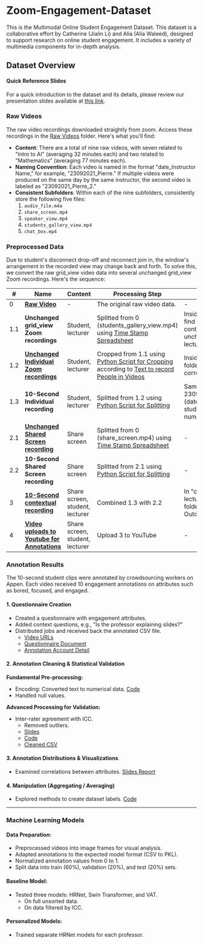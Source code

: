 # Zoom-Engagement-Dataset 

This is the Multimodal Online Student Engagement Dataset. This dataset is a collaborative effort by Catherine (Jialin Li) and Alia (Alia Waleed), designed to support research on online student engagement. It includes a variety of multimedia components for in-depth analysis.

## Dataset Overview

#### Quick Reference Slides
For a quick introduction to the dataset and its details, please review our presentation slides available at [this link](https://docs.google.com/presentation/d/1oICvGvWpDMS1Ro6-yWFDrBTs-GKh_TB4LxYbBjpdD5Y/edit?usp=sharing).

### Raw Videos

The raw video recordings downloaded straightly from zoom. Access these recordings in the [Raw Videos](https://drive.google.com/drive/folders/12e2aJ3oW91NYt9XyptG9BrYOB44ag_Xr?usp=drive_link) folder. Here's what you'll find:

- **Content**: There are a total of nine raw videos, with seven related to "Intro to AI" (averaging 32 minutes each) and two related to "Mathematics" (averaging 77 minutes each).
- **Naming Convention**: Each video is named in the format "date_Instructor Name," for example, "23092021_Pierre." If multiple videos were produced on the same day by the same instructor, the second video is labeled as "23092021_Pierre_2."
- **Consistent Subfolders**: Within each of the nine subfolders, consistently store the following five files:
  1. `audio_file.m4a`
  2. `share_screen.mp4`
  3. `speaker_view.mp4`
  4. `students_gallery_view.mp4`
  5. `chat_box.mp4`

### Preprocessed Data
Due to student's disconnect drop-off and reconnect join in, the window's arrangement in the recorded view may change back and forth. To solve this, we convert the raw grid_view video data into several unchanged grid_view Zoom recordings. Here's the sequence:

| # | Name | Content | Processing Step | Notes |
|---|------|---------|-----------------|-------|
| 0 | [**Raw Video**](https://drive.google.com/drive/folders/12e2aJ3oW91NYt9XyptG9BrYOB44ag_Xr?usp=drive_link) | - | The original raw video data. | - |
| 1.1 | **Unchanged grid_view Zoom recordings** | Student, lecturer | Splitted from 0 (students_gallery_view.mp4) using [Time Stamp Spreadsheet](https://docs.google.com/spreadsheets/d/1pYKqmghlGIbarUW7rUkTX_hiaAkYlV_0R-ExDdXn0_c/edit#gid=0) | Inside the `Cropped_videos` folder, find the `lecture` folder. Each lecture contains subfolders representing unchanged chunks of the original lecture. |
| 1.2 | [**Unchanged Individual Zoom recordings**](https://drive.google.com/drive/folders/1QVx7_Nm5LzYlcQAmjdksaA283VB_LBP-?usp=share_link) | Student, lecturer | Cropped from 1.1 using [Python Script for Cropping](https://drive.google.com/file/d/1je9xFKXrH3lmTsdaFkkWXOuW9xnjE0tp/view?usp=share_link) according to [Text to record People in Videos](https://docs.google.com/spreadsheets/d/1kwJogK-am3mgfxi7gFUr6KqTaWl5ET8fBsAqks86ZKQ/edit?usp=share_link) | Inside each subfolder, the "original" folder represents 1.2 in the corresponding subfolder. |
| 1.3 | **10-Second Individual recording** | Student, lecturer | Splitted from 1.2 using [Python Script for Splitting](https://drive.google.com/file/d/18RaKtyPWgcPoat-nhkxFzW_z0JOlKncx/view?usp=drive_link) | Sample 1.3 file name: 23092021_Pierre_10_Khalid_8.mp4 (date, professor, lecture segment, student name, 10-sec increment number) |
| 2.1 | [**Unchanged Shared Screen recording**](https://drive.google.com/drive/folders/1kZtNqy9UCAdt5JRcz0sCyDA0b9YTWylD?usp=share_link) | Share screen | Splitted from 0 (share_screen.mp4) using [Time Stamp Spreadsheet](https://docs.google.com/spreadsheets/d/1pYKqmghlGIbarUW7rUkTX_hiaAkYlV_0R-ExDdXn0_c/edit#gid=0) | - |
| 2.2 | **10-Second Shared Screen recording** | Share screen | Splitted from 2.1 using [Python Script for Splitting](https://drive.google.com/file/d/18RaKtyPWgcPoat-nhkxFzW_z0JOlKncx/view?usp=drive_link) | - |
| 3 | [**10-Second contextual recording**](https://drive.google.com/drive/folders/1OiT_cTSnfhF_PQ5bR3oGt0XUJs8D4-CF?usp=share_link) | Share screen, student, lecturer | Combined 1.3 with 2.2 | In "cropped video", find each lecture folder. Inside each lecture folder, find the "final" folder.  Outcome: 16,491 10-sec videos|
| 4 | [**Video uploads to Youtube for Annotations**](https://docs.google.com/spreadsheets/d/1kwJogK-am3mgfxi7gFUr6KqTaWl5ET8fBsAqks86ZKQ/edit?usp=share_link) | Share screen, student, lecturer | Upload 3 to YouTube | - |


### Annotation Results

The 10-second student clips were annotated by crowdsourcing workers on Appen. Each video received 10 engagement annotations on attributes such as bored, focused, and engaged.

#### 1. Questionnaire Creation
- Created a questionnaire with engagement attributes.
- Added context questions, e.g., "Is the professor explaining slides?"
- Distributed jobs and received back the annotated CSV file.
  - [Video URLs](#)
  - [Questionnaire Document](#)
  - [Annotation Account Detail](#)

#### 2. Annotation Cleaning & Statistical Validation

**Fundamental Pre-processing:**
- Encoding: Converted text to numerical data. [Code](#)
- Handled null values.

**Advanced Processing for Validation:**
- Inter-rater agreement with ICC.
  - Removed outliers.
  - [Slides](#)
  - [Code](#)
  - [Cleaned CSV](#)

#### 3. Annotation Distributions & Visualizations
- Examined correlations between attributes. [Slides Report](#)

#### 4. Manipulation (Aggregating / Averaging)
- Explored methods to create dataset labels. [Code](#)

---

### Machine Learning Models

#### Data Preparation:
- Preprocessed videos into image frames for visual analysis.
- Adapted annotations to the expected model format (CSV to PKL).
- Normalized annotation values from 0 to 1.
- Split data into train (60%), validation (20%), and test (20%) sets.

#### Baseline Model:
- Tested three models: HRNet, Swin Transformer, and VAT.
  - On full unsorted data.
  - On data filtered by ICC.

#### Personalized Models:
- Trained separate HRNet models for each professor.

